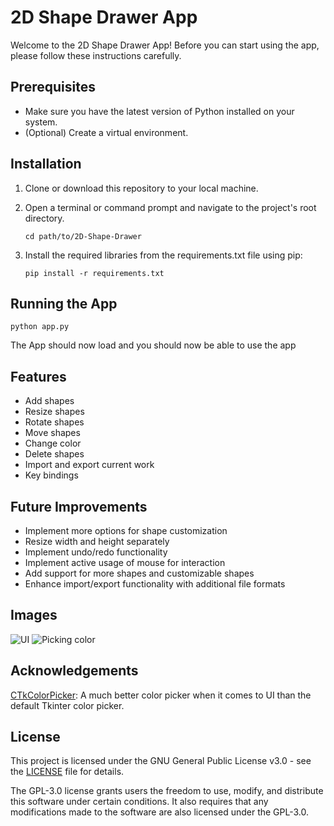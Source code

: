 # 2D Shape Drawer App

Welcome to the 2D Shape Drawer App! Before you can start using the app, please follow these instructions carefully.

## Prerequisites
- Make sure you have the latest version of Python installed on your system.
- (Optional) Create a virtual environment.

## Installation
1. Clone or download this repository to your local machine.
2. Open a terminal or command prompt and navigate to the project's root directory.

   ```shell
   cd path/to/2D-Shape-Drawer

3. Install the required libraries from the requirements.txt file using pip:

   ```shell
   pip install -r requirements.txt

## Running the App

    python app.py

The App should now load and you should now be able to use the app

## Features

- Add shapes
- Resize shapes
- Rotate shapes
- Move shapes
- Change color
- Delete shapes
- Import and export current work
- Key bindings
  
## Future Improvements

- Implement more options for shape customization
- Resize width and height separately
- Implement undo/redo functionality
- Implement active usage of mouse for interaction
- Add support for more shapes and customizable shapes
- Enhance import/export functionality with additional file formats

## Images

![UI](UI.png)
![Picking color](Pick.png)

## Acknowledgements

[CTkColorPicker](https://github.com/Akascape/CTkColorPicker): A much better color picker when it comes to UI than the default Tkinter color picker.

## License

This project is licensed under the GNU General Public License v3.0 - see the [LICENSE](LICENSE) file for details.

The GPL-3.0 license grants users the freedom to use, modify, and distribute this software under certain conditions. It also requires that any modifications made to the software are also licensed under the GPL-3.0.

